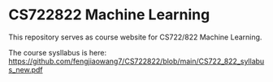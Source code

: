 # CS722822 Machine Learning
This repository serves as course website for CS722/822 Machine Learning.

The course sysllabus is here: https://github.com/fengjiaowang7/CS722822/blob/main/CS722_822_syllabus_new.pdf
